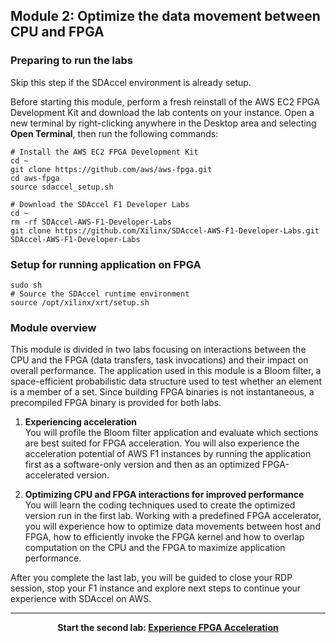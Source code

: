 ## Module 2: Optimize the data movement between CPU and FPGA

### Preparing to run the labs

Skip this step if the SDAccel environment is already setup.

Before starting this module, perform a fresh reinstall of the AWS EC2 FPGA Development Kit and download the lab contents on your instance. Open a new terminal by right-clicking anywhere in the Desktop area and selecting **Open Terminal**, then run the following commands:

```
# Install the AWS EC2 FPGA Development Kit
cd ~
git clone https://github.com/aws/aws-fpga.git
cd aws-fpga                                   
source sdaccel_setup.sh

# Download the SDAccel F1 Developer Labs
cd ~
rm -rf SDAccel-AWS-F1-Developer-Labs
git clone https://github.com/Xilinx/SDAccel-AWS-F1-Developer-Labs.git SDAccel-AWS-F1-Developer-Labs
```



### Setup for running application on FPGA
```
sudo sh
# Source the SDAccel runtime environment
source /opt/xilinx/xrt/setup.sh
```

### Module overview

This module is divided in two labs focusing on interactions between the CPU and the FPGA (data transfers, task invocations) and their impact on overall performance. The application used in this module is a Bloom filter, a space-efficient probabilistic data structure used to test whether an element is a member of a set. Since building FPGA binaries is not instantaneous, a precompiled FPGA binary is provided for both labs. 

1. **Experiencing acceleration** \
You will profile the Bloom filter application and evaluate which sections are best suited for FPGA acceleration. You will also experience the acceleration potential of AWS F1 instances by running the application first as a software-only version and then as an optimized FPGA-accelerated version.

1. **Optimizing CPU and FPGA interactions for improved performance** \
You will learn the coding techniques used to create the optimized version run in the first lab. Working with a predefined FPGA accelerator, you will experience how to optimize data movements between host and FPGA, how to efficiently invoke the FPGA kernel and how to overlap computation on the CPU and the FPGA to maximize application performance. 

After you complete the last lab, you will be guided to close your RDP session, stop your F1 instance and explore next steps to continue your experience with SDAccel on AWS.

---------------------------------------

<p align="center"><b>
Start the second lab: <a href="host_eval.md">Experience FPGA Acceleration</a>
</b></p>
